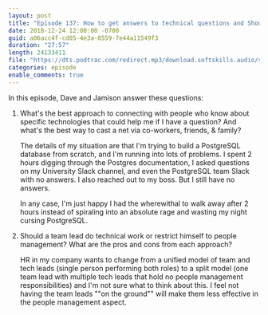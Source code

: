 ```yaml
---
layout: post
title: "Episode 137: How to get answers to technical questions and Should managers also be technical"
date: 2018-12-24 12:00:00 -0700
guid: a06acc4f-cd05-4e3a-8559-7e44a11549f3
duration: "27:57"
length: 24133411
file: "https://dts.podtrac.com/redirect.mp3/download.softskills.audio/sse-137.mp3"
categories: episode
enable_comments: true
---
```


In this episode, Dave and Jamison answer these questions:

1. What's the best approach to connecting with people who know about specific technologies that could help me if I have a question? And what's the best way to cast a net via co-workers, friends, & family?
   
   The details of my situation are that I'm trying to build a PostgreSQL database from scratch, and I'm running into lots of problems. I spent 2 hours digging through the Postgres documentation, I asked questions on my University Slack channel, and even the PostgreSQL team Slack with no answers. I also reached out to my boss. But I still have no answers.
   
   In any case, I'm just happy I had the wherewithal to walk away after 2 hours instead of spiraling into an absolute rage and wasting my night cursing PostgreSQL.


2. Should a team lead do technical work or restrict himself to people management? What are the pros and cons from each approach?
   
   HR in my company wants to change from a unified model of team and tech leads (single person performing both roles) to a split model (one team lead with multiple tech leads that hold no people management responsibilities) and I'm not sure what to think about this. I feel not having the team leads ""on the ground"" will make them less effective in the people management aspect.
